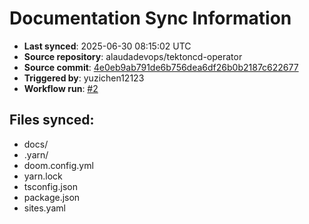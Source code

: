 # Documentation Sync Information

- **Last synced**: 2025-06-30 08:15:02 UTC
- **Source repository**: alaudadevops/tektoncd-operator
- **Source commit**: [4e0eb9ab791de6b756dea6df26b0b2187c622677](https://github.com/alaudadevops/tektoncd-operator/commit/4e0eb9ab791de6b756dea6df26b0b2187c622677)
- **Triggered by**: yuzichen12123
- **Workflow run**: [#2](https://github.com/alaudadevops/tektoncd-operator/actions/runs/15967566834)

## Files synced:
- docs/
- .yarn/
- doom.config.yml
- yarn.lock
- tsconfig.json
- package.json
- sites.yaml
